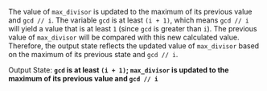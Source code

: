 The value of `max_divisor` is updated to the maximum of its previous value and `gcd // i`. The variable `gcd` is at least `(i + 1)`, which means `gcd // i` will yield a value that is at least `1` (since `gcd` is greater than `i`). The previous value of `max_divisor` will be compared with this new calculated value. Therefore, the output state reflects the updated value of `max_divisor` based on the maximum of its previous state and `gcd // i`.

Output State: **`gcd` is at least `(i + 1)`; `max_divisor` is updated to the maximum of its previous value and `gcd // i`**
